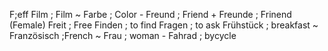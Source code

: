 F;eff
Film ; Film ~
Farbe ; Color -
Freund ; Friend +
Freunde ; Frinend (Female)
Freit ; Free
Finden ; to find
Fragen ; to ask
Frühstück ; breakfast ~
Französisch ;French ~
Frau ; woman -
Fahrad ; bycycle

